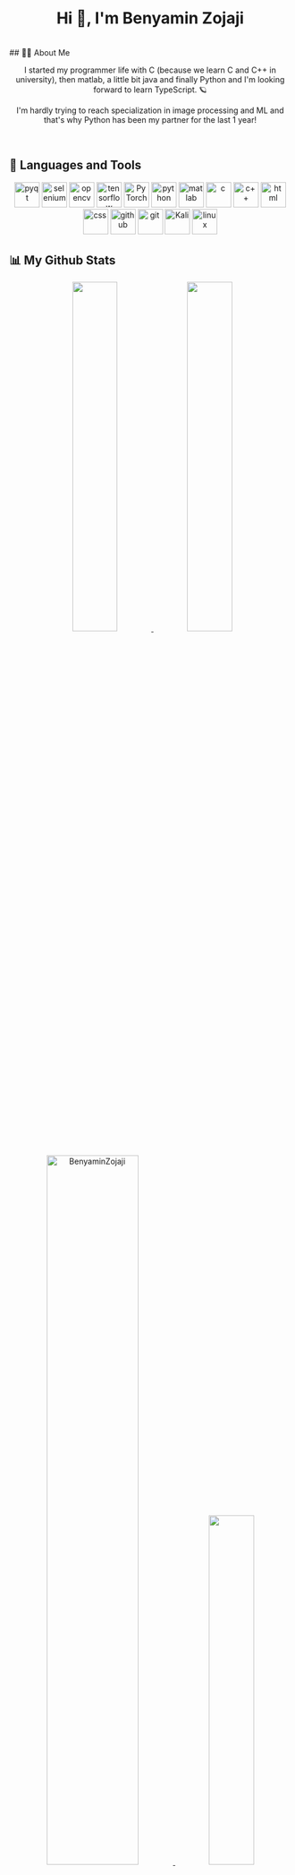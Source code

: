 <h1 align="center">Hi 👋, I'm Benyamin Zojaji</h1>
<br/>
<!-- <h2 align="center">My history</h2> -->
## 🙋‍♂️ About Me
<p align="center">
   I started my programmer life with C (because we learn C and C++ in university), then matlab, a little bit java and finally Python and I'm looking forward to learn TypeScript. 🪐
</p>
<p align="center">
   I'm hardly trying to reach specialization in image processing and ML and that's why Python has been my partner for the last 1 year! 
</p>
<br/>

## 🔨 Languages and Tools
<p align="center"> 
   <a href="https://www.qt.io/" target="_blank"><img alt="pyqt" width="45" height="45" src="https://img.icons8.com/ios/100/000000/qt.png"></a>
   <a href="https://selenium-python.readthedocs.io/" target="_blank"><img alt="selenium" width="45" height="45" src="https://img.icons8.com/fluency/96/undefined/selenium-test-automation.png"></a>
   <a href="https://opencv.org/" target="_blank"><img alt="opencv" width="45" height="45" src="https://img.icons8.com/fluency/96/000000/opencv.png"></a>
   <a href="https://www.tensorflow.org/" target="_blank"><img alt="tensorflow" width="45" height="45" src="https://img.icons8.com/color/96/000000/tensorflow.png"></a>
   <a href="https://www.pytorch.org/" target="_blank"><img alt="PyTorch" width="45" height="45" src="https://api.iconify.design/logos/pytorch.svg"></a>
   <a href="https://www.python.org" target="_blank"><img alt="python" width="45" src="https://img.icons8.com/color/96/000000/python.png"/></a>
   <a href="https://www.mathworks.com/" target="_blank"><img alt="matlab" width="45" src="https://img.icons8.com/fluency/96/000000/matlab.png"></a>
   <a href="http://www.cplusplus.org/" target="_blank"><img alt="c" width="45" src="https://raw.githubusercontent.com/jmnote/z-icons/master/svg/c.svg"></a>
   <a href="http://www.cplusplus.org/" target="_blank"><img alt="c++" width="45" src="https://raw.githubusercontent.com/jmnote/z-icons/master/svg/cpp.svg"></a>
   <a href="https://html.com/" target="_blank"><img alt="html" width="45" src="https://img.icons8.com/color/96/000000/html-5--v1.png"></a>
   <a href="https://html.com/" target="_blank"><img alt="css" width="45" src="https://img.icons8.com/color/96/000000/css3.png"></a>
   <a href="https://github.com/" target="_blank"><img alt="github" width="45" src="https://img.icons8.com/fluency/96/000000/github.png"></a>
   <a href="https://git-scm.com/" target="_blank"> <img alt="git" width="45" src="https://img.icons8.com/color/96/000000/git.png"/></a>
   <a href="https://www.kali.org/" target="_blank"><img alt="Kali" width="45" src="https://img.icons8.com/color/96/000000/kali-linux.png"></a>
   <a href="https://www.linux.org/" target="_blank"><img alt="linux" width="45" src="https://img.icons8.com/color/96/000000/linux--v1.png"></a>
   
</p>

## 📊 My Github Stats
<div align="center">&nbsp;
   <a href="#">
   <img width="40%" src="https://github-readme-stats.vercel.app/api?username=benyaminzojaji&count_private=true&include_all_commits=true&show_icons=true&theme=tokyonight&custom_title=GitHub+Stats"/>
   </a>
   <a href="#">
   <img width="40%" src="https://github-readme-streak-stats.herokuapp.com?user=benyaminzojaji&theme=tokyonight"/>
   </a>
   <a href="#">
   <img width="57%" src="https://github-profile-summary-cards.vercel.app/api/cards/profile-details?username=BenyaminZojaji&theme=github_dark" alt="BenyaminZojaji"/>
   </a>
   <a href="#">
   <img width="40%" src="https://github-readme-stats.vercel.app/api/top-langs/?username=benyaminzojaji&layout=compact&include_all_commits=true&show_icons=true&theme=tokyonight&custom_title=Most+Used+Languages"/>
   </a>
</div>


## 🏆 Github Trophies
<p align="center"> <a href="https://github.com/ryo-ma/github-profile-trophy"><img src="https://github-profile-trophy.vercel.app/?username=BenyaminZojaji" alt="BenyaminZojaji" /></a> </p>

## 💬 Connect with me
<p align="left">
<a href="https://twitter.com/mrbnii" target="blank"><img align="center" src="https://raw.githubusercontent.com/rahuldkjain/github-profile-readme-generator/master/src/images/icons/Social/twitter.svg" alt="mrbnii" height="30" width="40" /></a>
<a href="https://linkedin.com/in/https://www.linkedin.com/in/benyaminzojaji/" target="blank"><img align="center" src="https://raw.githubusercontent.com/rahuldkjain/github-profile-readme-generator/master/src/images/icons/Social/linked-in-alt.svg" alt="https://www.linkedin.com/in/benyaminzojaji/" height="30" width="40" /></a>
<a href="https://instagram.com/bniws" target="blank"><img align="center" src="https://raw.githubusercontent.com/rahuldkjain/github-profile-readme-generator/master/src/images/icons/Social/instagram.svg" alt="bniws" height="30" width="40" /></a>
</p>
<br/>

<a href="https://github.com/Meghna-DAS/github-profile-views-counter"><img src="https://komarev.com/ghpvc/?username=BenyaminZojaji"></a>
<a href="https://github.com/BenyaminZojaji?tab=followers"><img src="https://img.shields.io/github/followers/BenyaminZojaji?label=Followers&style=social" alt="GitHub Badge"></a>

<br/>
<div align="center">
   <strong>
   <font size="+2" style="font">
   Benyamin Zojaji © 2022
   </font>
   </strong>
</div>
